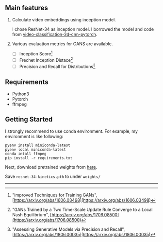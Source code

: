 
## Main features

1. Calculate video embeddings using inception model.

    I chose ResNet-34 as inception model. I borrowed the model and code from [video-classification-3d-cnn-pytorch](https://github.com/kenshohara/video-classification-3d-cnn-pytorch).

2. Various evaluation metrics for GANS are available.

  	- [ ] Inception Score[^is]
  	- [ ] Frechet Inception Distace[^fid]
  	- [ ] Precision and Recall for Distributions[^prd]

## Requirements

- Python3
- Pytorch
- ffmpeg

## Getting Started

I strongly recommend to use conda environment. For example, my environment is like following:

```
pyenv install miniconda-latest
pyenv local miniconda-latest
conda intall ffmpeg
pip install -r requirements.txt
```

Next, download pretrained weights from [here](https://drive.google.com/drive/folders/1zvl89AgFAApbH0At-gMuZSeQB_LpNP-M). 

Save `resnet-34-kinetics.pth` to under `weights/`


---

[^is]:  "Improved Techniques for Training GANs", [https://arxiv.org/abs/1606.03498](https://arxiv.org/abs/1606.03498)
[^fid]: "GANs Trained by a Two Time-Scale Update Rule Converge to a Local Nash Equilibrium", [https://arxiv.org/abs/1706.08500](https://arxiv.org/abs/1706.08500)
[^prd]: "Assessing Generative Models via Precision and Recall", [https://arxiv.org/abs/1806.00035](https://arxiv.org/abs/1806.00035)

